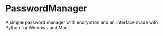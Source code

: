 # PasswordManager
A simple password manager with encryption and an interface made with Python for Windows and Mac.
